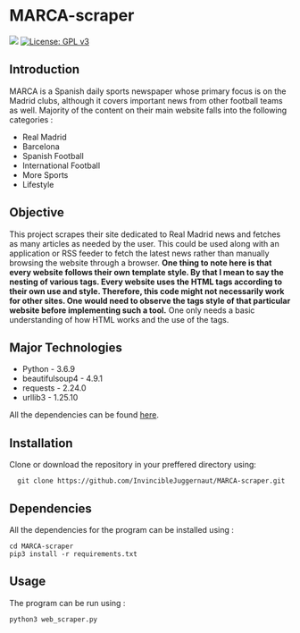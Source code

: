 # MARCA-scraper

[![](https://img.shields.io/badge/MADE%20WITH%20-Python-blueviolet)](https://www.python.org)
[![License: GPL v3](https://img.shields.io/badge/License-GPLv3-brightgreen.svg)](https://www.gnu.org/licenses/gpl-3.0)

<h2>Introduction</h2>
MARCA is a Spanish daily sports newspaper whose primary focus is on the Madrid clubs, although it covers important news from other football teams as well. 
Majority of the content on their main website falls into the following categories :
<ul style="disc">
  <li>Real Madrid</li>
  <li>Barcelona</li>
  <li>Spanish Football</li>
  <li>International Football</li>
  <li>More Sports</li>
  <li>Lifestyle</li>
  </ul>
  
<h2>Objective</h2>  
This project scrapes their site dedicated to Real Madrid news and fetches as many articles as needed by the user. This could be used along with an application or RSS feeder to fetch the latest news rather than manually browsing the website through a browser.
<b>One thing to note here is that every website follows their own template style. By that I mean to say the nesting of various tags. Every website uses the HTML tags according to their own use and style. Therefore, this code might not necessarily work for other sites. One would need to observe the tags style of that particular website before implementing such a tool.</b> One only needs a basic understanding of how HTML works and the use of the tags.

<h2>Major Technologies</h2>
<ul type="disc">
  <li>Python - 3.6.9</li>
  <li>beautifulsoup4 - 4.9.1</li>
  <li>requests - 2.24.0</li>
  <li>urllib3 - 1.25.10</li>
</ul>
<p>All the dependencies can be found <a href="requirements.txt">here</a>.</p>

<h2>Installation</h2>
<p>Clone or download the repository in your preffered directory using:</p>
  
```
  git clone https://github.com/InvincibleJuggernaut/MARCA-scraper.git
```
<h2>Dependencies</h2>

<p>All the dependencies for the program can be installed using :</p>

```
cd MARCA-scraper
pip3 install -r requirements.txt
```
<h2>Usage</h2>
<p> The program can be run using :</p>
  
```
python3 web_scraper.py
```
<br>
<br>

